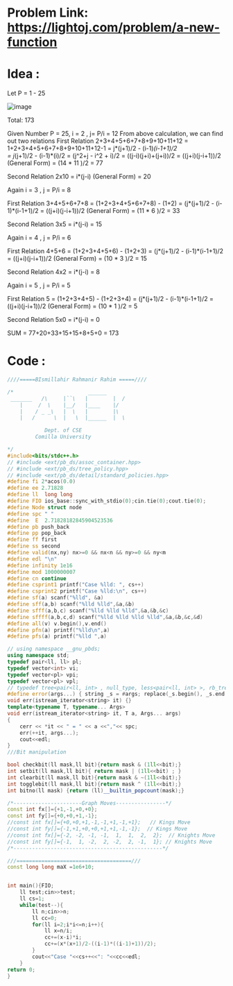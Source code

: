 # Problem Link: https://lightoj.com/problem/a-new-function

# Idea : 
Let P =  1 - 25

![image](https://user-images.githubusercontent.com/57767316/123996553-44d3a980-d9f1-11eb-93d3-90748940506c.png)


Total: 173


Given Number P = 25, i = 2 , j= P/i = 12
From above calculation, we can find out two relations
First Relation
2+3+4+5+6+7+8+9+10+11+12
= 1+2+3+4+5+6+7+8+9+10+11+12-1 
= j*(j+1)/2 - (i-1)*(i-1+1)/2  
= j*(j+1)/2 - (i-1)*(i)/2
= (j^2+j - i^2 + i)/2
= ((j-i)(j+i)+(j+i))/2
= ((j+i)(j-i+1))/2  (General Form)
= (14 * 11 )/2 = 77

Second Relation
2x10 = i*(j-i)  (General Form)
     = 20

Again
 i  = 3 ,  j = P/i = 8

First Relation
3+4+5+6+7+8
= (1+2+3+4+5+6+7+8) - (1+2)
= (j*(j+1)/2 - (i-1)*(i-1+1)/2
= ((j+i)(j-i+1))/2  (General Form)
= (11 * 6 )/2 = 33

Second Relation
3x5 = i*(j-i)
    = 15

Again
 i  = 4 ,  j = P/i = 6

First Relation
4+5+6
= (1+2+3+4+5+6) - (1+2+3)
= (j*(j+1)/2 - (i-1)*(i-1+1)/2
= ((j+i)(j-i+1))/2  (General Form)
= (10 * 3 )/2 = 15

Second Relation
4x2 = i*(j-i)
    = 8

Again
 i  = 5 ,  j = P/i = 5

First Relation
5
= (1+2+3+4+5) - (1+2+3+4)
= (j*(j+1)/2 - (i-1)*(i-1+1)/2
= ((j+i)(j-i+1))/2  (General Form)
= (10 * 1 )/2 = 5

Second Relation
5x0 = i*(j-i)
    = 0

SUM = 77+20+33+15+15+8+5+0 = 173

# Code :

```cpp
////=====BIsmillahir Rahmanir Rahim =====////

/*                        ______
 _______   /\     |``\   |        |  /
    |     /  \    |__/   |____    |/
    |    / _ _\   |  \   |        |\
    |   /      \  |   \  |______  |  \

            Dept. of CSE
         Comilla University

*/
#include<bits/stdc++.h>
// #include <ext/pb_ds/assoc_container.hpp>
// #include <ext/pb_ds/tree_policy.hpp>
// #include <ext/pb_ds/detail/standard_policies.hpp>
#define fi 2*acos(0.0)
#define ee 2.71828
#define ll  long long
#define FIO ios_base::sync_with_stdio(0);cin.tie(0);cout.tie(0);
#define Node struct node
#define spc " "
#define  E  2.71828182845904523536
#define pb push_back
#define pp pop_back
#define ff first
#define ss second
#define valid(nx,ny) nx>=0 && nx<n && ny>=0 && ny<m
#define edl "\n"
#define infinity 1e16
#define mod 1000000007
#define cn continue
#define csprint1 printf("Case %lld: ", cs++)
#define csprint2 printf("Case %lld:\n", cs++)
#define sf(a) scanf("%lld", &a)
#define sff(a,b) scanf("%lld %lld",&a,&b)
#define sfff(a,b,c) scanf("%lld %lld %lld",&a,&b,&c)
#define sffff(a,b,c,d) scanf("%lld %lld %lld %lld",&a,&b,&c,&d)
#define all(v) v.begin(),v.end()
#define pfn(a) printf("%lld\n",a)
#define pfs(a) printf("%lld ",a)

// using namespace __gnu_pbds;
using namespace std;
typedef pair<ll, ll> pl;
typedef vector<int> vi;
typedef vector<pl> vpi;
typedef vector<pl> vpl;
// typedef tree<pair<ll, int> , null_type, less<pair<ll, int> >, rb_tree_tag, tree_order_statistics_node_update> ost;
#define error(args...) { string _s = #args; replace(_s.begin(), _s.end(), ',', ' '); stringstream _ss(_s); istream_iterator<string> _it(_ss); err(_it, args); }
void err(istream_iterator<string> it) {}
template<typename T, typename... Args>
void err(istream_iterator<string> it, T a, Args... args)
{
    cerr << *it << " = " << a <<","<< spc;
    err(++it, args...);
    cout<<edl;
}
///Bit manipulation

bool checkbit(ll mask,ll bit){return mask & (1ll<<bit);}
int setbit(ll mask,ll bit){ return mask | (1ll<<bit) ; }
int clearbit(ll mask,ll bit){return mask & ~(1ll<<bit);}
int togglebit(ll mask,ll bit){return mask ^ (1ll<<bit);}
int bitno(ll mask) {return (ll)__builtin_popcount(mask);}

/*----------------------Graph Moves----------------*/
const int fx[]={+1,-1,+0,+0};
const int fy[]={+0,+0,+1,-1};
//const int fx[]={+0,+0,+1,-1,-1,+1,-1,+1};   // Kings Move
//const int fy[]={-1,+1,+0,+0,+1,+1,-1,-1};  // Kings Move
//const int fx[]={-2, -2, -1, -1,  1,  1,  2,  2};  // Knights Move
//const int fy[]={-1,  1, -2,  2, -2,  2, -1,  1}; // Knights Move
/*------------------------------------------------*/

///=====================================///
const long long maX =1e6+10;


int main(){FIO;
    ll test;cin>>test;
    ll cs=1;
    while(test--){
        ll n;cin>>n;
        ll cc=0;
        for(ll i=2;i*i<=n;i++){
            ll x=n/i;
            cc+=(x-i)*i;
            cc+=(x*(x+1)/2-((i-1)*((i-1)+1))/2);
        }
        cout<<"Case "<<cs++<<": "<<cc<<edl;
    }
return 0;
}


